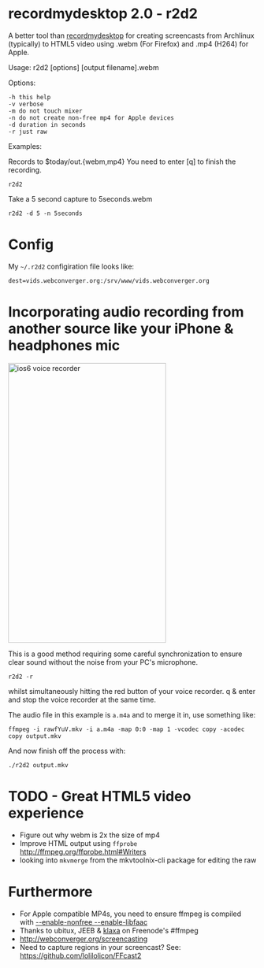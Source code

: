 # recordmydesktop 2.0 - r2d2

A better tool than
[recordmydesktop](http://en.wikipedia.org/wiki/RecordMyDesktop) for creating
screencasts from Archlinux (typically) to HTML5 video using .webm (For Firefox)
and .mp4 (H264) for Apple.

Usage: r2d2 [options] [output filename].webm

Options:

	-h this help
	-v verbose
	-m do not touch mixer
	-n do not create non-free mp4 for Apple devices
	-d duration in seconds
	-r just raw

Examples:

Records to $today/out.{webm,mp4} You need to enter [q] to finish the recording.

	r2d2

Take a 5 second capture to 5seconds.webm

	r2d2 -d 5 -n 5seconds

# Config

My `~/.r2d2` configiration file looks like:

	dest=vids.webconverger.org:/srv/www/vids.webconverger.org

# Incorporating audio recording from another source like your iPhone & headphones mic

<img width=320 height=568 src="http://r2d2.webconverger.org/2012-10-27/voice-recorder.png" alt="ios6 voice recorder" />

This is a good method requiring some careful synchronization to ensure clear
sound without the noise from your PC's microphone.

	r2d2 -r

whilst simultaneously hitting the red button of your voice recorder. q & enter
and stop the voice recorder at the same time.

The audio file in this example is `a.m4a` and to merge it in, use something
like:

	ffmpeg -i rawfYuV.mkv -i a.m4a -map 0:0 -map 1 -vcodec copy -acodec copy output.mkv

And now finish off the process with:

	./r2d2 output.mkv

# TODO - Great HTML5 video experience

* Figure out why webm is 2x the size of mp4
* Improve HTML output using `ffprobe` <http://ffmpeg.org/ffprobe.html#Writers>
* looking into `mkvmerge` from the mkvtoolnix-cli package for editing the raw

# Furthermore

* For Apple compatible MP4s, you need to ensure ffmpeg is compiled with [--enable-nonfree --enable-libfaac](https://bugs.archlinux.org/task/27465)
* Thanks to ubitux, JEEB & [klaxa](https://gist.github.com/7dcccbd86fdcce3c4ced) on Freenode's #ffmpeg
* <http://webconverger.org/screencasting>
* Need to capture regions in your screencast? See: <https://github.com/lolilolicon/FFcast2>
